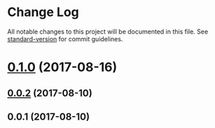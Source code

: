 # Change Log

All notable changes to this project will be documented in this file.
See [standard-version](https://github.com/conventional-changelog/standard-version) for commit guidelines.

<a name="0.1.0"></a>
# [0.1.0](https://github.com/strvcom/atlas.js/compare/@atlas.js/core@0.0.2...@atlas.js/core@0.1.0) (2017-08-16)




<a name="0.0.2"></a>
## [0.0.2](https://github.com/strvcom/atlas.js/compare/@atlas.js/core@0.0.1...@atlas.js/core@0.0.2) (2017-08-10)




<a name="0.0.1"></a>
## 0.0.1 (2017-08-10)
